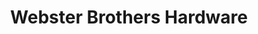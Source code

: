---
title: "Webster Brothers Hardware"
url: /walkertown/webster-brothers-hardware/
shop: doityourself
---